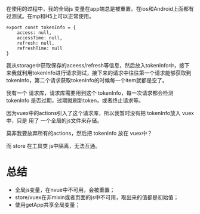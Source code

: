 在使用的过程中，我的全局js 变量在app端总是被重置。在ios和Android上面都有过测试。在mp和H5上可以正常使用。

```
export const tokenInfo = {
	access: null,
	accessTime: null,
	refresh: null,
	refreshTime: null
}
```

我从storage中获取保存的aceess/refresh等信息，然后放入tokenInfo中，接下来我就利用tokenInfo进行请求测试，接下来的请求中往往第一个请求能够获取到tokenInfo，第二个请求获取tokenInfo的时候每一个item就都是空了。

我有一个 请求库，请求库需要用到这个 tokenInfo，每一次请求都会检测 tokenInfo 是否过期，过期就刷新token，或者终止请求等。

因为vuex中的actions引入了这个请求库，所以我暂时没有把 tokenInfo放入 vuex中，只是 用了 一个全局的js文件来存储。

莫非我要放弃所有的actions，然后把 tokenInfo 放在 vuex中？

而 store 在工具类 js中隔离，无法互通。

# 总结
- 全局js变量，在nvue中不可用，会被重置；
- store/vuex在非mixin或者页面的js中不可用，取出来的值都是初始值；
- 使用getApp共享全局变量；

